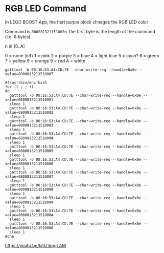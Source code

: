 # RGB LED Command

In LEGO BOOST App, the fisrt purple block chnages the RGB LED color


Command is `080081321151000n`
The first byte is the length of the command (i.e. 8 bytes)

   n in [0..A]

   0 = none (off)
   1 = pink
   2 = purple
   3 = blue
   4 = light blue
   5 = cyan?
   6 = green
   7 = yellow
   8 = orange
   9 = red
   A = white

```
gatttool -b 00:16:53:A4:CD:7E --char-write-req --handle=0x0e --value=0800813211510007

```


```
#!/usr/bin/env bash
for (( ; ; ))
do
  gatttool -b 00:16:53:A4:CD:7E --char-write-req --handle=0x0e --value=0800813211510001
  sleep 1
  gatttool -b 00:16:53:A4:CD:7E --char-write-req --handle=0x0e --value=0800813211510002
  sleep 1
  gatttool -b 00:16:53:A4:CD:7E --char-write-req --handle=0x0e --value=0800813211510003
  sleep 1
  gatttool -b 00:16:53:A4:CD:7E --char-write-req --handle=0x0e --value=0800813211510004
  sleep 1
  gatttool -b 00:16:53:A4:CD:7E --char-write-req --handle=0x0e --value=0800813211510005
  sleep 1
  gatttool -b 00:16:53:A4:CD:7E --char-write-req --handle=0x0e --value=0800813211510006
  sleep 1
  gatttool -b 00:16:53:A4:CD:7E --char-write-req --handle=0x0e --value=0800813211510007
  sleep 1
  gatttool -b 00:16:53:A4:CD:7E --char-write-req --handle=0x0e --value=0800813211510008
  sleep 1
  gatttool -b 00:16:53:A4:CD:7E --char-write-req --handle=0x0e --value=0800813211510009
  sleep 1
  gatttool -b 00:16:53:A4:CD:7E --char-write-req --handle=0x0e --value=080081321151000A
  sleep 1
  gatttool -b 00:16:53:A4:CD:7E --char-write-req --handle=0x0e --value=0800813211510000
  sleep 1
done
```

https://youtu.be/lx0ZibpgLAM

